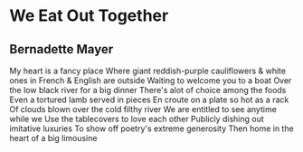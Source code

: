 # We Eat Out Together
## Bernadette Mayer
My heart is a fancy place
Where giant reddish-purple cauliflowers
& white ones in French & English are outside
Waiting to welcome you to a boat
Over the low black river for a big dinner
There's alot of choice among the foods
Even a tortured lamb served in pieces
En croute on a plate so hot as a rack
Of clouds blown over the cold filthy river
We are entitled to see anytime while we
Use the tablecovers to love each other
Publicly dishing out imitative luxuries
To show off poetry's extreme generosity
Then home in the heart of a big limousine